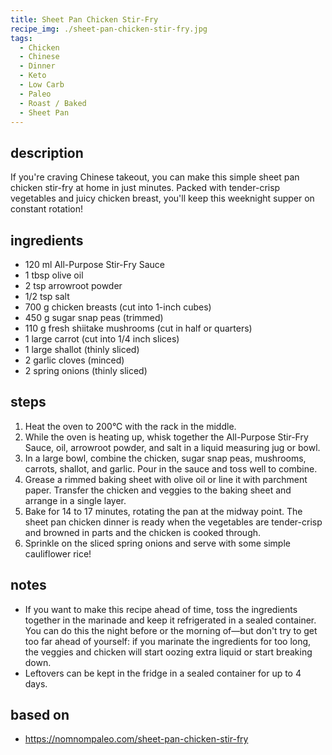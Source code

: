 ```yaml
---
title: Sheet Pan Chicken Stir-Fry
recipe_img: ./sheet-pan-chicken-stir-fry.jpg
tags:
  - Chicken
  - Chinese
  - Dinner
  - Keto
  - Low Carb
  - Paleo
  - Roast / Baked
  - Sheet Pan
---
```


## description

If you're craving Chinese takeout, you can make this simple sheet pan chicken stir-fry at home in just minutes. Packed with tender-crisp vegetables and juicy chicken breast, you'll keep this weeknight supper on constant rotation!

## ingredients

- 120 ml All-Purpose Stir-Fry Sauce
- 1 tbsp olive oil
- 2 tsp arrowroot powder
- 1/2 tsp salt
- 700 g chicken breasts (cut into 1-inch cubes)
- 450 g sugar snap peas (trimmed)
- 110 g fresh shiitake mushrooms (cut in half or quarters)
- 1 large carrot (cut into 1/4 inch slices)
- 1 large shallot (thinly sliced)
- 2 garlic cloves (minced)
- 2 spring onions (thinly sliced)

## steps

1. Heat the oven to 200°C with the rack in the middle.
2. While the oven is heating up, whisk together the All-Purpose Stir-Fry Sauce, oil, arrowroot powder, and salt in a liquid measuring jug or bowl.
3. In a large bowl, combine the chicken, sugar snap peas, mushrooms, carrots, shallot, and garlic. Pour in the sauce and toss well to combine.
4. Grease a rimmed baking sheet with olive oil or line it with parchment paper. Transfer the chicken and veggies to the baking sheet and arrange in a single layer.
5. Bake for 14 to 17 minutes, rotating the pan at the midway point. The sheet pan chicken dinner is ready when the vegetables are tender-crisp and browned in parts and the chicken is cooked through.
6. Sprinkle on the sliced spring onions and serve with some simple cauliflower rice!

## notes

- If you want to make this recipe ahead of time, toss the ingredients together in the marinade and keep it refrigerated in a sealed container. You can do this the night before or the morning of—but don't try to get too far ahead of yourself: if you marinate the ingredients for too long, the veggies and chicken will start oozing extra liquid or start breaking down.
- Leftovers can be kept in the fridge in a sealed container for up to 4 days.

## based on

- https://nomnompaleo.com/sheet-pan-chicken-stir-fry
